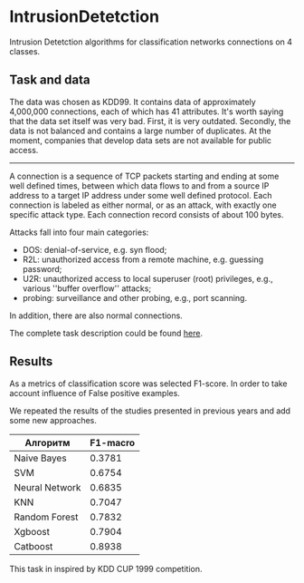 # IntrusionDetetction

Intrusion Detetction algorithms for classification networks connections on 4 classes.


## Task and data

The data was chosen as KDD99. It contains data of approximately 4,000,000 connections, each of which has 41 attributes.
It's worth saying that the data set itself was very bad. First, it is very outdated. Secondly, the data is not balanced and contains a large number of duplicates.
At the moment, companies that develop data sets are not available for public access.

____

A connection is a sequence of TCP packets starting and ending at some well defined times, between which data flows to and from a source IP address to a target IP address under some well defined protocol. Each connection is labeled as either normal, or as an attack, with exactly one specific attack type. Each connection record consists of about 100 bytes.

Attacks fall into four main categories:

- DOS: denial-of-service, e.g. syn flood;
- R2L: unauthorized access from a remote machine, e.g. guessing password;
- U2R: unauthorized access to local superuser (root) privileges, e.g., various ''buffer overflow'' attacks;
- probing: surveillance and other probing, e.g., port scanning.

In addition, there are also normal connections.

The complete task description could be found [here](http://kdd.ics.uci.edu/databases/kddcup99/task.html).

## Results 

As a metrics of classification score was selected F1-score. In order to take account influence of False positive examples.

We repeated the results of the studies presented in previous years and add some new approaches.



| Алгоритм       | F1-macro |
|----------------|----------|
| Naive Bayes    | 0.3781   |
| SVM            | 0.6754   |
| Neural Network | 0.6835   |
| KNN            | 0.7047   |
| Random Forest  | 0.7832   |
| Xgboost        | 0.7904   |
| Catboost       | 0.8938   |


 This task in inspired by KDD CUP 1999 competition.
